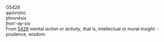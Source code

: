 <body>
  <p>G5428<br>  φρόνησις  <br> phronēsis  <br><i>fron‘-ay-sis </i><br>From <a href="g5426.htm">5426</a>  mental <i>action</i> or <i>activity</i>, that is, intellectual or moral <i>insight:</i> - prudence, wisdom.<br></p>
 </body>